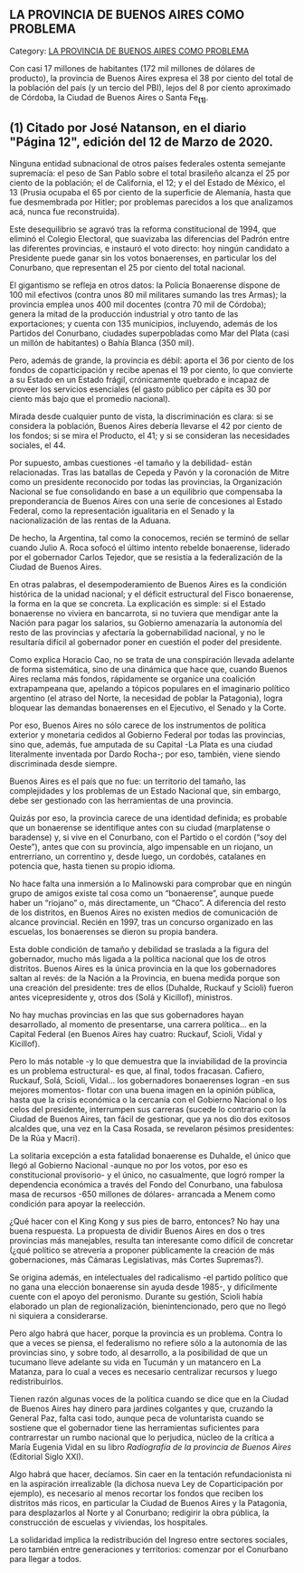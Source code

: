 ## LA PROVINCIA DE BUENOS AIRES COMO PROBLEMA

Category: [LA PROVINCIA DE BUENOS AIRES COMO PROBLEMA](http://descubrircorrientes.com.ar/2012/index.php/4712-corrientes-en-la-familia-argentina-1870-a-la-actualidad/tiempos-de-guerra-civil-1877-1880/la-provincia-de-buenos-aires-como-problema)

Con casi 17 millones de habitantes (172 mil millones de dólares de producto), la provincia de Buenos Aires expresa el 38 por ciento del total de la población del país (y un tercio del PBI), lejos del 8 por ciento aproximado de Córdoba, la Ciudad de Buenos Aires o Santa Fe<sub><strong>(1)</strong></sub>.

## **(1) Citado por José Natanson, en el diario "Página 12", edición del 12 de Marzo de 2020.**

Ninguna entidad subnacional de otros países federales ostenta semejante supremacía: el peso de San Pablo sobre el total brasileño alcanza el 25 por ciento de la población; el de California, el 12; y el del Estado de México, el 13 (Prusia ocupaba el 65 por ciento de la superficie de Alemania, hasta que fue desmembrada por Hitler; por problemas parecidos a los que analizamos acá, nunca fue reconstruida).

Este desequilibrio se agravó tras la reforma constitucional de 1994, que eliminó el Colegio Electoral, que suavizaba las diferencias del Padrón entre las diferentes provincias, e instauró el voto directo: hoy ningún candidato a Presidente puede ganar sin los votos bonaerenses, en particular los del Conurbano, que representan el 25 por ciento del total nacional.

El gigantismo se refleja en otros datos: la Policía Bonaerense dispone de 100 mil efectivos (contra unos 80 mil militares sumando las tres Armas); la provincia emplea unos 400 mil docentes (contra 70 mil de Córdoba); genera la mitad de la producción industrial y otro tanto de las exportaciones; y cuenta con 135 municipios, incluyendo, además de los Partidos del Conurbano, ciudades superpobladas como Mar del Plata (casi un millón de habitantes) o Bahía Blanca (350 mil).

Pero, además de grande, la provincia es débil: aporta el 36 por ciento de los fondos de coparticipación y recibe apenas el 19 por ciento, lo que convierte a su Estado en un Estado frágil, crónicamente quebrado e incapaz de proveer los servicios esenciales (el gasto público per cápita es 30 por ciento más bajo que el promedio nacional).

Mirada desde cualquier punto de vista, la discriminación es clara: si se considera la población, Buenos Aires debería llevarse el 42 por ciento de los fondos; si se mira el Producto, el 41; y si se consideran las necesidades sociales, el 44.

Por supuesto, ambas cuestiones -el tamaño y la debilidad- están relacionadas. Tras las batallas de Cepeda y Pavón y la coronación de Mitre como un presidente reconocido por todas las provincias, la Organización Nacional se fue consolidando en base a un equilibrio que compensaba la preponderancia de Buenos Aires con una serie de concesiones al Estado Federal, como la representación igualitaria en el Senado y la nacionalización de las rentas de la Aduana.

De hecho, la Argentina, tal como la conocemos, recién se terminó de sellar cuando Julio A. Roca sofocó el último intento rebelde bonaerense, liderado por el gobernador Carlos Tejedor, que se resistía a la federalización de la Ciudad de Buenos Aires.

En otras palabras, el desempoderamiento de Buenos Aires es la condición histórica de la unidad nacional; y el déficit estructural del Fisco bonaerense, la forma en la que se concreta. La explicación es simple: si el Estado bonaerense no viviera en bancarrota, si no tuviera que mendigar ante la Nación para pagar los salarios, su Gobierno amenazaría la autonomía del resto de las provincias y afectaría la gobernabilidad nacional, y no le resultaría difícil al gobernador poner en cuestión el poder del presidente.

Como explica Horacio Cao, no se trata de una conspiración llevada adelante de forma sistemática, sino de una dinámica que hace que, cuando Buenos Aires reclama más fondos, rápidamente se organice una coalición extrapampeana que, apelando a tópicos populares en el imaginario político argentino (el atraso del Norte, la necesidad de poblar la Patagonia), logra bloquear las demandas bonaerenses en el Ejecutivo, el Senado y la Corte.

Por eso, Buenos Aires no sólo carece de los instrumentos de política exterior y monetaria cedidos al Gobierno Federal por todas las provincias, sino que, además, fue amputada de su Capital -La Plata es una ciudad literalmente inventada por Dardo Rocha-; por eso, también, viene siendo discriminada desde siempre.

Buenos Aires es el país que no fue: un territorio del tamaño, las complejidades y los problemas de un Estado Nacional que, sin embargo, debe ser gestionado con las herramientas de una provincia.

Quizás por eso, la provincia carece de una identidad definida; es probable que un bonaerense se identifique antes con su ciudad (marplatense o baradense) y, si vive en el Conurbano, con el Partido o el cordón (“soy del Oeste”), antes que con su provincia, algo impensable en un riojano, un entrerriano, un correntino y, desde luego, un cordobés, catalanes en potencia que, hasta tienen su propio idioma.

No hace falta una inmersión a lo Malinowski para comprobar que en ningún grupo de amigos existe tal cosa como un “bonaerense”, aunque puede haber un “riojano” o, más directamente, un “Chaco”. A diferencia del resto de los distritos, en Buenos Aires no existen medios de comunicación de alcance provincial. Recién en 1997, tras un concurso organizado en las escuelas, los bonaerenses se dieron su propia bandera.

Esta doble condición de tamaño y debilidad se traslada a la figura del gobernador, mucho más ligada a la política nacional que los de otros distritos. Buenos Aires es la única provincia en la que los gobernadores saltan al revés: de la Nación a la Provincia, en buena medida porque son una creación del presidente: tres de ellos (Duhalde, Ruckauf y Scioli) fueron antes vicepresidente y, otros dos (Solá y Kicillof), ministros.

No hay muchas provincias en las que sus gobernadores hayan desarrollado, al momento de presentarse, una carrera política... en la Capital Federal (en Buenos Aires hay cuatro: Ruckauf, Scioli, Vidal y Kicillof).

Pero lo más notable -y lo que demuestra que la inviabilidad de la provincia es un problema estructural- es que, al final, todos fracasan. Cafiero, Ruckauf, Solá, Scioli, Vidal... los gobernadores bonaerenses logran -en sus mejores momentos- flotar con una buena imagen en la opinión pública, hasta que la crisis económica o la cercanía con el Gobierno Nacional o los celos del presidente, interrumpen sus carreras (sucede lo contrario con la Ciudad de Buenos Aires, tan fácil de gestionar, que ya nos dio dos exitosos alcaldes que, una vez en la Casa Rosada, se revelaron pésimos presidentes: De la Rúa y Macri).

La solitaria excepción a esta fatalidad bonaerense es Duhalde, el único que llegó al Gobierno Nacional -aunque no por los votos, por eso es constitucional provisorio- y el único, no casualmente, que logró romper la dependencia económica a través del Fondo del Conurbano, una fabulosa masa de recursos -650 millones de dólares- arrancada a Menem como condición para apoyar la reelección.

¿Qué hacer con el King Kong y sus pies de barro, entonces? No hay una buena respuesta. La propuesta de dividir Buenos Aires en dos o tres provincias más manejables, resulta tan interesante como difícil de concretar (¿qué político se atrevería a proponer públicamente la creación de más gobernaciones, más Cámaras Legislativas, más Cortes Supremas?).

Se origina además, en intelectuales del radicalismo -el partido político que no gana una elección bonaerense sin ayuda desde 1985-, y difícilmente cuente con el apoyo del peronismo. Durante su gestión, Scioli había elaborado un plan de regionalización, bienintencionado, pero que no llegó ni siquiera a considerarse.

Pero algo habrá que hacer, porque la provincia es un problema. Contra lo que a veces se piensa, el federalismo no refiere sólo a la autonomía de las provincias sino, y sobre todo, al desarrollo, a la posibilidad de que un tucumano lleve adelante su vida en Tucumán y un matancero en La Matanza, para lo cual a veces es necesario centralizar recursos y luego redistribuirlos.

Tienen razón algunas voces de la política cuando se dice que en la Ciudad de Buenos Aires hay dinero para jardines colgantes y que, cruzando la General Paz, falta casi todo, aunque peca de voluntarista cuando se sostiene que el gobernador tiene las herramientas suficientes para contrarrestar un rumbo nacional que lo perjudica, núcleo de la crítica a María Eugenia Vidal en su libro _Radiografía de la provincia de Buenos Aires_ (Editorial Siglo XXI).

Algo habrá que hacer, decíamos. Sin caer en la tentación refundacionista ni en la aspiración irrealizable (la dichosa nueva Ley de Coparticipación por ejemplo), es necesario al menos recortar los fondos que reciben los distritos más ricos, en particular la Ciudad de Buenos Aires y la Patagonia, para desplazarlos al Norte y al Conurbano; redigirir la obra pública, la construcción de escuelas y viviendas, los hospitales.

La solidaridad implica la redistribución del Ingreso entre sectores sociales, pero también entre generaciones y territorios: comenzar por el Conurbano para llegar a todos.